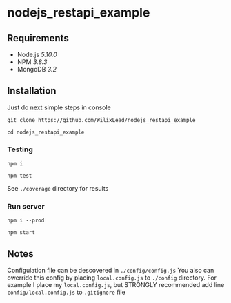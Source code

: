 # nodejs_restapi_example

## Requirements
- Node.js *5.10.0*
- NPM *3.8.3*
- MongoDB *3.2*

## Installation
Just do next simple steps in console

`git clone https://github.com/WilixLead/nodejs_restapi_example`

`cd nodejs_restapi_example`

### Testing
`npm i`

`npm test`

See `./coverage` directory for results

### Run server
`npm i --prod`

`npm start`

## Notes
Configulation file can be descovered in `./config/config.js`
You also can owerride this config by placing `local.config.js` to `./config` directory.
For example I place my `local.config.js`, but STRONGLY recommended add line
`config/local.config.js` to `.gitignore` file